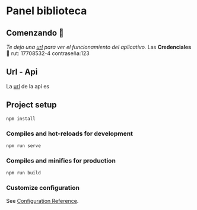 # Panel biblioteca
## Comenzando 🚀

  _Te dejo una [url](https://victor-biblioteca2021.herokuapp.com/) para ver el funcionamiento del aplicativo._
  Las **Credenciales 🔑**
  rut: 17708532-4
  contraseña:123
## Url - Api
  La [url](https://victor-api2021.herokuapp.com/) de la api es
 
## Project setup
```
npm install
```

### Compiles and hot-reloads for development
```
npm run serve
```

### Compiles and minifies for production
```
npm run build
```

### Customize configuration
See [Configuration Reference](https://cli.vuejs.org/config/).
